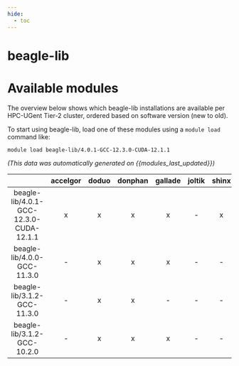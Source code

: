 ```yaml
---
hide:
  - toc
---
```


beagle-lib
==========

# Available modules


The overview below shows which beagle-lib installations are available per HPC-UGent Tier-2 cluster, ordered based on software version (new to old).

To start using beagle-lib, load one of these modules using a `module load` command like:

```shell
module load beagle-lib/4.0.1-GCC-12.3.0-CUDA-12.1.1
```

*(This data was automatically generated on {{modules_last_updated}})*  

| |accelgor|doduo|donphan|gallade|joltik|shinx|skitty|
| :---: | :---: | :---: | :---: | :---: | :---: | :---: | :---: |
|beagle-lib/4.0.1-GCC-12.3.0-CUDA-12.1.1|x|x|x|x|-|x|x|
|beagle-lib/4.0.0-GCC-11.3.0|-|x|x|x|-|-|-|
|beagle-lib/3.1.2-GCC-11.3.0|-|x|x|-|-|-|-|
|beagle-lib/3.1.2-GCC-10.2.0|-|x|x|x|-|-|-|
